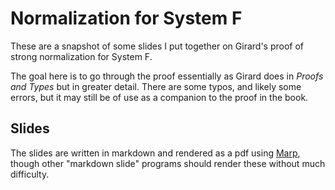 # Normalization for System F

These are a snapshot of some slides I put together on Girard's proof of strong normalization for System F.

The goal here is to go through the proof essentially as Girard does in _Proofs and Types_ but in greater detail. There are some typos, and likely some errors, but it may still be of use as a companion to the proof in the book.

## Slides
The slides are written in markdown and rendered as a pdf using [Marp](https://marp.app/), though other "markdown slide" programs should render these without much difficulty.
